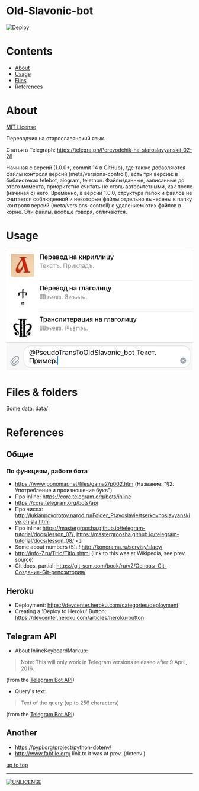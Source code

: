 <a id="top"></a>

# Old-Slavonic-bot

<!-- only at public GitHub repository: -->
[![Deploy](https://www.herokucdn.com/deploy/button.svg)](https://heroku.com/deploy) 

<!-- [![Deploy](https://www.herokucdn.com/deploy/button.svg)](https://heroku.com/deploy?template=https://github.com/1-1-1-1-1-1-1-1/Old-Slavonic-bot) -->

# Contents
 + [About](#about)
 + [Usage](#usage)
 + [Files](#files)
 + [References](#references)

# About
<a id="about"></a>
[MIT License](LICENSE)

Переводчик на старославянский язык.

Статья в Telegraph:
https://telegra.ph/Perevodchik-na-staroslavyanskij-02-28

Начиная с версий (1.0.0+, commit 14 в GitHub), где также добавляются файлы контроля версий (meta/versions-controll), есть три версии: в библиотеках telebot, aiogram, telethon. Файлы/данные, записанные до этого момента, приоритетно считать не столь авторитетными, как после (начиная с) него.  Временно, в версии 1.0.0, структура папок и файлов не считается соблюденной и некоторые файлы отдельно вынесены в папку контроля версий (meta/versions-controll) с удалением этих файлов в корне. Эти файлы, вообще говоря, отличаются.

# Usage
<a id="usage"></a>
![Пример перевода слова](meta/media/usage-trans.jpg)

# Files & folders
<a id="files"></a>
Some data: [data/](data/)

# References
<a id="references"></a>

## Общие

### По функциям, работе бота

 * https://www.ponomar.net/files/gama2/p002.htm (Название: "§2. Употребление и произношение букв")
 * Про inline: https://core.telegram.org/bots/inline
 * https://core.telegram.org/bots/api
 * Про числа: http://lukianpovorotov.narod.ru/Folder_Pravoslavie/tserkovnoslavyanskiye_chisla.html
 * Про inline: https://mastergroosha.github.io/telegram-tutorial/docs/lesson_07/,
   https://mastergroosha.github.io/telegram-tutorial/docs/lesson_08/
   <з
 * Some about numbers (5): ! http://konorama.ru/servisy/slacy/
 * http://info-7.ru/Titlo/Titlo.shtml (link to this was at Wikipedia, see prev. source)
 * Git docs, partial: https://git-scm.com/book/ru/v2/Основы-Git-Создание-Git-репозитория/

Heroku
------
 * Deployment: https://devcenter.heroku.com/categories/deployment
 * Creating a 'Deploy to Heroku' Button: https://devcenter.heroku.com/articles/heroku-button

Telegram API
------------
 * About InlineKeyboardMarkup:
 > Note: This will only work in Telegram versions released after 9 April, 2016.

 (from the [Telegram Bot API])

 * Query's text: 
 > Text of the query (up to 256 characters)

 (from the [Telegram Bot API])

Another
-------
 * https://pypi.org/project/python-dotenv/
 * http://www.fabfile.org/ link to it was at prev. (dotenv.)
 
[up to top](#top)

[Telegram Bot API]: https://core.telegram.org/bots/api

---
[![UNLICENSE](noc.png)](UNLICENSE)
